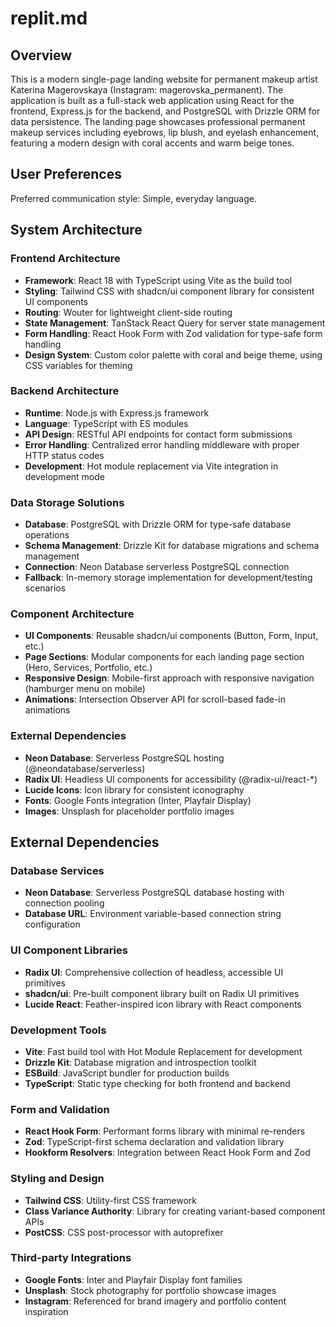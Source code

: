 # replit.md

## Overview

This is a modern single-page landing website for permanent makeup artist Katerina Magerovskaya (Instagram: magerovska_permanent). The application is built as a full-stack web application using React for the frontend, Express.js for the backend, and PostgreSQL with Drizzle ORM for data persistence. The landing page showcases professional permanent makeup services including eyebrows, lip blush, and eyelash enhancement, featuring a modern design with coral accents and warm beige tones.

## User Preferences

Preferred communication style: Simple, everyday language.

## System Architecture

### Frontend Architecture
- **Framework**: React 18 with TypeScript using Vite as the build tool
- **Styling**: Tailwind CSS with shadcn/ui component library for consistent UI components
- **Routing**: Wouter for lightweight client-side routing
- **State Management**: TanStack React Query for server state management
- **Form Handling**: React Hook Form with Zod validation for type-safe form handling
- **Design System**: Custom color palette with coral and beige theme, using CSS variables for theming

### Backend Architecture
- **Runtime**: Node.js with Express.js framework
- **Language**: TypeScript with ES modules
- **API Design**: RESTful API endpoints for contact form submissions
- **Error Handling**: Centralized error handling middleware with proper HTTP status codes
- **Development**: Hot module replacement via Vite integration in development mode

### Data Storage Solutions
- **Database**: PostgreSQL with Drizzle ORM for type-safe database operations
- **Schema Management**: Drizzle Kit for database migrations and schema management
- **Connection**: Neon Database serverless PostgreSQL connection
- **Fallback**: In-memory storage implementation for development/testing scenarios

### Component Architecture
- **UI Components**: Reusable shadcn/ui components (Button, Form, Input, etc.)
- **Page Sections**: Modular components for each landing page section (Hero, Services, Portfolio, etc.)
- **Responsive Design**: Mobile-first approach with responsive navigation (hamburger menu on mobile)
- **Animations**: Intersection Observer API for scroll-based fade-in animations

### External Dependencies
- **Neon Database**: Serverless PostgreSQL hosting (@neondatabase/serverless)
- **Radix UI**: Headless UI components for accessibility (@radix-ui/react-*)
- **Lucide Icons**: Icon library for consistent iconography
- **Fonts**: Google Fonts integration (Inter, Playfair Display)
- **Images**: Unsplash for placeholder portfolio images

## External Dependencies

### Database Services
- **Neon Database**: Serverless PostgreSQL database hosting with connection pooling
- **Database URL**: Environment variable-based connection string configuration

### UI Component Libraries
- **Radix UI**: Comprehensive collection of headless, accessible UI primitives
- **shadcn/ui**: Pre-built component library built on Radix UI primitives
- **Lucide React**: Feather-inspired icon library with React components

### Development Tools
- **Vite**: Fast build tool with Hot Module Replacement for development
- **Drizzle Kit**: Database migration and introspection toolkit
- **ESBuild**: JavaScript bundler for production builds
- **TypeScript**: Static type checking for both frontend and backend

### Form and Validation
- **React Hook Form**: Performant forms library with minimal re-renders
- **Zod**: TypeScript-first schema declaration and validation library
- **Hookform Resolvers**: Integration between React Hook Form and Zod

### Styling and Design
- **Tailwind CSS**: Utility-first CSS framework
- **Class Variance Authority**: Library for creating variant-based component APIs
- **PostCSS**: CSS post-processor with autoprefixer

### Third-party Integrations
- **Google Fonts**: Inter and Playfair Display font families
- **Unsplash**: Stock photography for portfolio showcase images
- **Instagram**: Referenced for brand imagery and portfolio content inspiration
